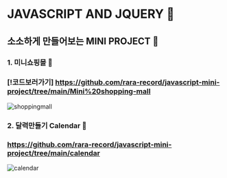 # JAVASCRIPT AND JQUERY 🤗
## 소소하게 만들어보는 MINI PROJECT 🤡 

### 1. 미니쇼핑몰 🛒 
### [!코드보러가기] https://github.com/rara-record/javascript-mini-project/tree/main/Mini%20shopping-mall
![shoppingmall](https://user-images.githubusercontent.com/70184893/139431418-099296cd-d6e2-4c53-90ef-e9d1c18388b1.png)

### 2. 달력만들기 Calendar 📅
### https://github.com/rara-record/javascript-mini-project/tree/main/calendar
![calendar](https://user-images.githubusercontent.com/70184893/139432552-35e9fe5a-64d2-479e-acaa-4332fab5e57c.png)


